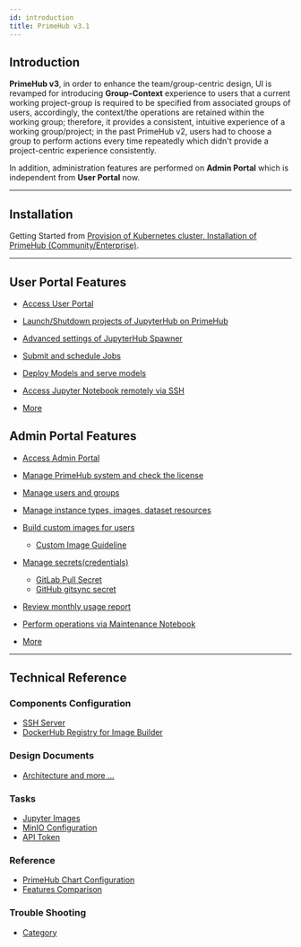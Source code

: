```yaml
---
id: introduction
title: PrimeHub v3.1
---
```


## Introduction

**PrimeHub v3**, in order to enhance the team/group-centric design, UI is revamped for introducing **Group-Context** experience to users that a current working project-group is required to be specified from associated groups of users, accordingly, the context/the operations are retained within the working group; therefore, it provides a consistent, intuitive experience of a working group/project; in the past PrimeHub v2, users had to choose a group to perform actions every time repeatedly which didn't provide a project-centric experience consistently.

In addition, administration features are performed on **Admin Portal** which is independent from **User Portal** now.

---

## Installation

Getting Started from [Provision of Kubernetes cluster, Installation of PrimeHub (Community/Enterprise)](dev-introduction).

---

## User Portal Features

+ [Access User Portal](quickstart/login-portal-user.md)

+ [Launch/Shutdown projects of JupyterHub on PrimeHub](quickstart/launch-project)

+ [Advanced settings of JupyterHub Spawner](user-advanced-setting)
  
+ [Submit and schedule Jobs](job-submission-feature)

+ [Deploy Models and serve models](model-deployment-feature)

+ [Access Jupyter Notebook remotely via SSH](guide_manual/ssh-config)

+ [More](getting-started-user)

## Admin Portal Features

+ [Access Admin Portal](quickstart/login-portal-admin)

+ [Manage PrimeHub system and check the license](guide_manual/admin-system)

+ [Manage users and groups](guide_manual/admin-user)

+ [Manage instance types, images, dataset resources](guide_manual/admin-instancetype)

+ [Build custom images for users](guide_manual/admin-build-image)
  + [Custom Image Guideline](guide_manual/custom-image-guideline)

+ [Manage secrets(credentials)](guide_manual/admin-secret.md)

  + [GitLab Pull Secret](quickstart/secret-pull-image)
  + [GitHub gitsync secret](quickstart/secret-gitsync)

+ [Review monthly usage report](guide_manual/admin-report)

+ [Perform operations via Maintenance Notebook](maintenance)

+ [More](getting-started-admin)

---

## Technical Reference

### Components Configuration

+ [SSH Server](getting_started/configure-ssh-server)
+ [DockerHub Registry for Image Builder](tasks/dockerhub-registry)

### Design Documents

+ [Architecture and more ...](design/architecture)

### Tasks

+ [Jupyter Images](tasks/repo2docker)
+ [MinIO Configuration](tasks/minio_configurations)
+ [API Token](tasks/api-token)

### Reference

+ [PrimeHub Chart Configuration](references/primehub_chart)
+ [Features Comparison](comparison)

### Trouble Shooting

+ [Category](trouble-shoot-guide)
